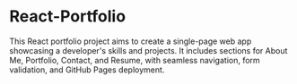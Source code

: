 # React-Portfolio
This React portfolio project aims to create a single-page web app showcasing a developer's skills and projects. It includes sections for About Me, Portfolio, Contact, and Resume, with seamless navigation, form validation, and GitHub Pages deployment.
